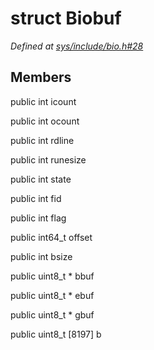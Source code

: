 # struct Biobuf

*Defined at [sys/include/bio.h#28](https://github.com/Harvey-OS/harvey/blob/main/sys/include/bio.h#28)*

## Members

public int icount

public int ocount

public int rdline

public int runesize

public int state

public int fid

public int flag

public int64_t offset

public int bsize

public uint8_t * bbuf

public uint8_t * ebuf

public uint8_t * gbuf

public uint8_t [8197] b



